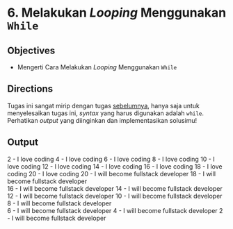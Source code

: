 # 6. Melakukan *Looping* Menggunakan `While`

## Objectives

* Mengerti Cara Melakukan *Looping* Menggunakan `While`

## Directions

Tugas ini sangat mirip dengan tugas [sebelumnya](./belajar-for.js), hanya saja untuk menyelesaikan tugas ini, *syntax* yang harus digunakan adalah `while`. Perhatikan *output* yang diinginkan dan implementasikan solusimu!

## Output

2 - I love coding
4 - I love coding
6 - I love coding
8 - I love coding
10 - I love coding
12 - I love coding                                                                                                                        14 - I love coding
16 - I love coding
18 - I love coding
20 - I love coding
20 - I will become fullstack developer
18 - I will become fullstack developer                                                                                                   
16 - I will become fullstack developer
14 - I will become fullstack developer
12 - I will become fullstack developer
10 - I will become fullstack developer
8 - I will become fullstack developer                                                                                                     
6 - I will become fullstack developer
4 - I will become fullstack developer
2 - I will become fullstack developer
